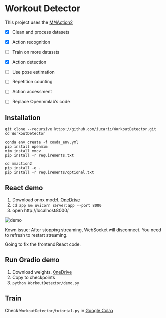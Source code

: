 # Workout Detector

This project uses the [MMAction2](https://github.com/open-mmlab/mmaction2)

- [x] Clean and process datasets
- [x] Action recognition
- [ ] Train on more datasets
- [x] Action detection
- [ ] Use pose estimation
- [ ] Repetition counting
- [ ] Action accessment
- [ ] Replace Openmmlab's code


## Installation


```
git clone --recursive https://github.com/iucario/WorkoutDetector.git
cd WorkoutDetector

conda env create -f conda_env.yml
pip install openmim
mim install mmcv
pip install -r requirements.txt

cd mmaction2
pip install -e .
pip install -r requirements/optional.txt
```

## React demo

1. Download onnx model. [OneDrive](https://1drv.ms/u/s!AiohV3HRf-34i_VY0jVJGvLeayIdjQ?e=XqAvLa)
2. `cd app && uvicorn server:app --port 8000`
3. open http://localhost:8000/

![demo](images/demo.gif)

Kown issue: After stopping streaming, WebSocket will disconnect. You need to refresh to restart streaming.

Going to fix the frontend React code.

## Run Gradio demo

1. Download weights. [OneDrive](https://1drv.ms/u/s!AiohV3HRf-34ipwMjFz1tADQH5U-2w)
2. Copy to checkpoints
3. `python WorkoutDetector/demo.py`


## Train

Check `WorkoutDetector/tutorial.py` in [Google Colab](https://colab.research.google.com/github/iucario/WorkoutDetector/blob/main/WorkoutDetector/tutorial.ipynb)